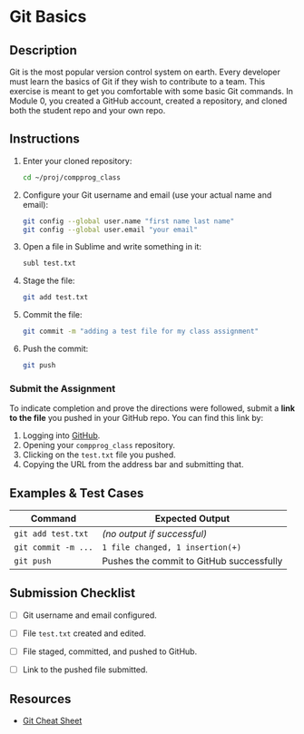 # Git Basics

## Description
Git is the most popular version control system on earth. Every developer must learn the basics of Git if they wish to contribute to a team. This exercise is meant to get you comfortable with some basic Git commands. In Module 0, you created a GitHub account, created a repository, and cloned both the student repo and your own repo.

## Instructions

1. Enter your cloned repository:
    ```bash
    cd ~/proj/compprog_class
    ```

2. Configure your Git username and email (use your actual name and email):
    ```bash
    git config --global user.name "first name last name"
    git config --global user.email "your email"
    ```

3. Open a file in Sublime and write something in it:
    ```bash
    subl test.txt
    ```

4. Stage the file:
    ```bash
    git add test.txt
    ```

5. Commit the file:
    ```bash
    git commit -m "adding a test file for my class assignment"
    ```

6. Push the commit:
    ```bash
    git push
    ```

### Submit the Assignment

To indicate completion and prove the directions were followed, submit a **link to the file** you pushed in your GitHub repo. You can find this link by:

1. Logging into [GitHub](https://github.com).
2. Opening your `compprog_class` repository.
3. Clicking on the `test.txt` file you pushed.
4. Copying the URL from the address bar and submitting that.

## Examples & Test Cases

| Command               | Expected Output                          |
|----------------------|------------------------------------------|
| `git add test.txt`   | *(no output if successful)*              |
| `git commit -m ...`  | `1 file changed, 1 insertion(+)`         |
| `git push`           | Pushes the commit to GitHub successfully |

## Submission Checklist
- [ ] Git username and email configured.
- [ ] File `test.txt` created and edited.
- [ ] File staged, committed, and pushed to GitHub.
- [ ] Link to the pushed file submitted.


## Resources
- [Git Cheat Sheet](../resources/git_cheat_sheet.sh)
